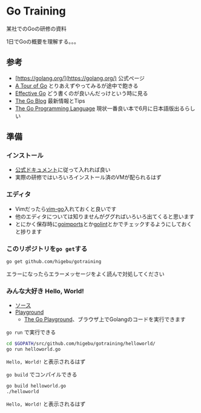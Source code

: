 # Go Training

某社でのGoの研修の資料

1日でGoの概要を理解する。。。

## 参考

* [https://golang.org/](https://golang.org/) 公式ページ
* [A Tour of Go](https://tour.golang.org/welcome/1) とりあえずやってみるが途中で飽きる
* [Effective Go](https://golang.org/doc/effective_go.html) どう書くのが良いんだっけという時に見る
* [The Go Blog](http://blog.golang.org/) 最新情報とTips
* [The Go Programming Language](http://www.gopl.io/) 現状一番良い本で6月に日本語版出るらしい

## 準備

### インストール

* [公式ドキュメント](https://golang.org/doc/install)に従って入れれば良い
* 実際の研修ではいろいろインストール済のVMが配られるはず

### エディタ

* Vimだったら[vim-go](https://github.com/fatih/vim-go)入れておくと良いです
* 他のエディタについては知りませんがググればいろいろ出てくると思います
* とにかく保存時に[goimports](https://godoc.org/golang.org/x/tools/cmd/goimports)とか[golint](https://github.com/golang/lint)とかでチェックするようにしておくと捗ります

### このリポジトリを`go get`する

```sh
go get github.com/higebu/gotraining
```

エラーになったらエラーメッセージをよく読んで対処してください

### みんな大好き Hello, World!

* [ソース](./helloworld/helloworld.go)
* [Playground](http://play.golang.org/p/992fMmkkxr)
    * [The Go Playground](https://play.golang.org)、ブラウザ上でGolangのコードを実行できます

`go run` で実行できる

```sh
cd $GOPATH/src/github.com/higebu/gotraining/helloworld/
go run helloworld.go
```

`Hello, World!` と表示されるはず

`go build` でコンパイルできる

```sh
go build helloworld.go
./helloworld
```

`Hello, World!` と表示されるはず
